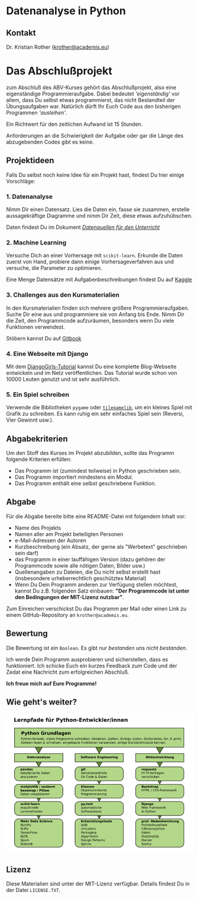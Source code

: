 
# Datenanalyse in Python

## Kontakt

Dr. Kristian Rother ([krother@academis.eu](mailto:krother@academis.eu))

# Das Abschlußprojekt

zum Abschluß des ABV-Kurses gehört das Abschlußprojekt, also eine eigenständige Programmieraufgabe. Dabei bedeutet *'eigenständig'* vor allem, dass Du selbst etwas programmierst, das nicht Bestandteil der Übungsaufgaben war. Natürlich dürft Ihr Euch Code aus den bisherigen Programmen *'ausleihen'*.

Ein Richtwert für den zeitlichen Aufwand ist 15 Stunden.

Anforderungen an die Schwierigkeit der Aufgabe oder gar die Länge des abzugebenden Codes gibt es keine.

## Projektideen

Falls Du selbst noch keine Idee für ein Projekt hast, findest Du hier einige Vorschläge:

### 1. Datenanalyse

Nimm Dir einen Datensatz. Lies die Daten ein, fasse sie zusammen, erstelle aussagekräftige Diagramme und nimm Dir Zeit, diese etwas aufzuhübschen.

Daten findest Du im Dokument [*Datenquellen für den Unterricht*](https://github.com/krother/academis/blob/master/posts/python/datenquellen_DE.md)

### 2. Machine Learning

Versuche Dich an einer Vorhersage mit `scikit-learn`. Erkunde die Daten zuerst von Hand, probiere dann einige Vorhersageverfahren aus und versuche, die Parameter zu optimieren. 

Eine Menge Datensätze mit Aufgabenbeschreibungen findest Du auf [Kaggle](http://kaggle.com)

### 3. Challenges aus den Kursmaterialien

In den Kursmaterialien finden sich mehrere größere Programmieraufgaben. Suche Dir eine aus und programmiere sie von Anfang bis Ende. Nimm Dir die Zeit, den Programmcode aufzuräumen, besonders wenn Du viele Funktionen verwendest.

Stöbern kannst Du auf [Gitbook](http://gitbook.com/@krother)

### 4. Eine Webseite mit Django

Mit dem [DjangoGirls-Tutorial](http://tutorial.djangogirls.org/) kannst Du eine komplette Blog-Webseite entwickeln und im Netz veröffentlichen. Das Tutorial wurde schon von 10000 Leuten genutzt und ist sehr ausführlich.


### 5. Ein Spiel schreiben

Verwende die Bibliotheken `pygame` oder [`tilegamelib`](https://github.com/krother/tilegamelib), um ein kleines Spiel mit Grafik zu schreiben. Es kann ruhig ein sehr einfaches Spiel sein (Reversi, Vier Gewinnt usw.). 

## Abgabekriterien

Um den Stoff des Kurses im Projekt abzubilden, sollte das Programm folgende Kriterien erfüllen:

* Das Programm ist (zumindest teilweise) in Python geschrieben sein.
* Das Programm importiert mindestens ein Modul.
* Das Programm enthält eine selbst geschriebene Funktion.

## Abgabe

Für die Abgabe bereite bitte eine README-Datei mit folgendem Inhalt vor:

* Name des Projekts
* Namen aller am Projekt beteiligten Personen
* e-Mail-Adressen der Autoren
* Kurzbeschreibung (ein Absatz, der gerne als "Werbetext" geschrieben sein darf)
* das Programm in einer lauffähigen Version (dazu gehören der Programmcode sowie alle nötigen Daten, Bilder usw.)
* Quellenangaben zu Dateien, die Du nicht selbst erstellt hast (insbesondere urheberrechtlich geschütztes Material)
* Wenn Du Dein Programm anderen zur Verfügung stellen möchtest, kannst Du z.B. folgenden Satz einbauen: **"Der Programmcode ist unter den Bedingungen der MIT-Lizenz nutzbar"**. 

Zum Einreichen verschickst Du das Programm per Mail oder einen Link zu einem GitHub-Repository an `krother@academis.eu`.

## Bewertung

Die Bewertung ist ein `Boolean`. Es gibt nur *bestanden* uns *nicht bestanden*. 

Ich werde Dein Programm ausprobieren und sicherstellen, dass es funktioniert. Ich schicke Euch ein kurzes Feedback zum Code und der Zedat eine Nachricht zum erfolgreichen Abschluß.

**Ich freue mich auf Eure Programme!**

## Wie geht's weiter?

![Python-Lernpfade](python_roadmap.png)

## Lizenz

Diese Materialien sind unter der MIT-Lizenz verfügbar. Details findest Du in der Datei `LICENSE.TXT`.
